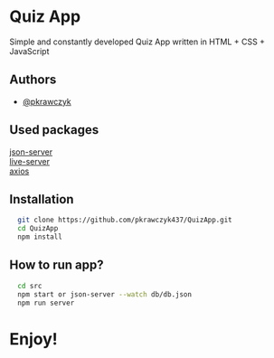 # Quiz App

Simple and constantly developed Quiz App written in HTML + CSS + JavaScript

## Authors

- [@pkrawczyk](https://www.github.com/pkrawczyk437)

## Used packages

[json-server](https://github.com/typicode/json-server)\
[live-server](https://github.com/tapio/live-server)\
[axios](https://github.com/axios/axios)

## Installation

```bash
  git clone https://github.com/pkrawczyk437/QuizApp.git
  cd QuizApp
  npm install
```

## How to run app?

```bash
  cd src
  npm start or json-server --watch db/db.json
  npm run server
```

# Enjoy!
